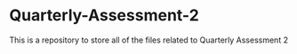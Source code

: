 # Quarterly-Assessment-2
This is a repository to store all of the files related to Quarterly Assessment 2
